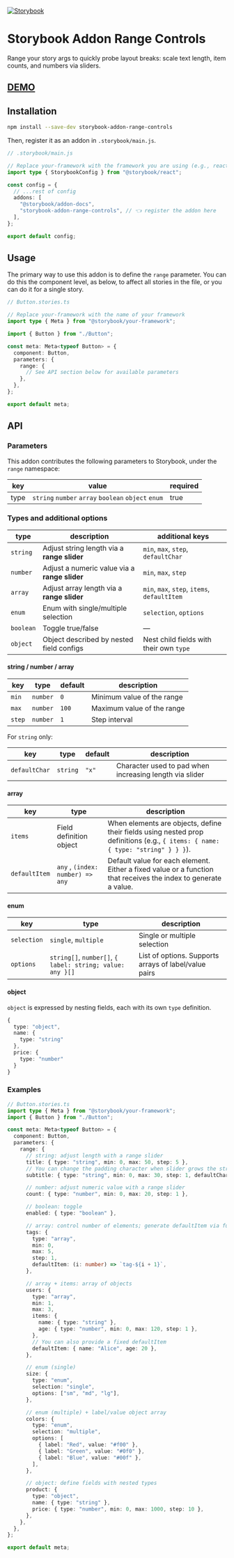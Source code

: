 [![Storybook](https://img.shields.io/badge/Storybook-FF4785?logo=storybook&logoColor=white)](https://develop--689dd119bb72c220c0ddb738.chromatic.com/)

# Storybook Addon Range Controls

Range your story args to quickly probe layout breaks: scale text length, item counts, and numbers via sliders.

## [DEMO](https://develop--689dd119bb72c220c0ddb738.chromatic.com)

## Installation

```bash
npm install --save-dev storybook-addon-range-controls
```

Then, register it as an addon in `.storybook/main.js`.

```ts
// .storybook/main.js

// Replace your-framework with the framework you are using (e.g., react, nextjs)
import type { StorybookConfig } from "@storybook/react";

const config = {
  // ...rest of config
  addons: [
    "@storybook/addon-docs",
    "storybook-addon-range-controls", // 👈 register the addon here
  ],
};

export default config;
```

## Usage

The primary way to use this addon is to define the `range` parameter. You can do this the
component level, as below, to affect all stories in the file, or you can do it for a single story.

```ts
// Button.stories.ts

// Replace your-framework with the name of your framework
import type { Meta } from "@storybook/your-framework";

import { Button } from "./Button";

const meta: Meta<typeof Button> = {
  component: Button,
  parameters: {
    range: {
      // See API section below for available parameters
    },
  },
};

export default meta;
```

## API

### Parameters

This addon contributes the following parameters to Storybook, under the `range` namespace:

| key  | value                                               | required |
| ---- | --------------------------------------------------- | -------- |
| type | `string` `number` `array` `boolean` `object` `enum` | true     |

### Types and additional options

| type      | description                                   | additional keys                              |
| --------- | --------------------------------------------- | -------------------------------------------- |
| `string`  | Adjust string length via a **range slider**   | `min`, `max`, `step`, `defaultChar`          |
| `number`  | Adjust a numeric value via a **range slider** | `min`, `max`, `step`                         |
| `array`   | Adjust array length via a **range slider**    | `min`, `max`, `step`, `items`, `defaultItem` |
| `enum`    | Enum with single/multiple selection           | `selection`, `options`                       |
| `boolean` | Toggle true/false                             | —                                            |
| `object`  | Object described by nested field configs      | Nest child fields with their own `type`      |

#### string / number / array

| key    | type     | default | description                |
| ------ | -------- | ------- | -------------------------- |
| `min`  | `number` | `0`     | Minimum value of the range |
| `max`  | `number` | `100`   | Maximum value of the range |
| `step` | `number` | `1`     | Step interval              |

For `string` only:

| key           | type     | default | description                                             |
| ------------- | -------- | ------- | ------------------------------------------------------- |
| `defaultChar` | `string` | `"x"`   | Character used to pad when increasing length via slider |

#### array

| key           | type                             | description                                                                                                                     |
| ------------- | -------------------------------- | ------------------------------------------------------------------------------------------------------------------------------- |
| `items`       | Field definition object          | When elements are objects, define their fields using nested prop definitions (e.g., `{ items: { name: { type: "string" } } }`). |
| `defaultItem` | `any` , `(index: number) => any` | Default value for each element. Either a fixed value or a function that receives the index to generate a value.                 |

#### enum

| key         | type                                                      | description                                           |
| ----------- | --------------------------------------------------------- | ----------------------------------------------------- |
| `selection` | `single`, `multiple`                                      | Single or multiple selection                          |
| `options`   | `string[]`, `number[]`, `{ label: string; value: any }[]` | List of options. Supports arrays of label/value pairs |

#### object

`object` is expressed by nesting fields, each with its own `type` definition.

```ts
{
  type: "object",
  name: {
    type: "string"
  },
  price: {
    type: "number"
  }
}
```

### Examples

```ts
// Button.stories.ts
import type { Meta } from "@storybook/your-framework";
import { Button } from "./Button";

const meta: Meta<typeof Button> = {
  component: Button,
  parameters: {
    range: {
      // string: adjust length with a range slider
      title: { type: "string", min: 0, max: 50, step: 5 },
      // You can change the padding character when slider grows the string
      subtitle: { type: "string", min: 0, max: 30, step: 1, defaultChar: "·" },

      // number: adjust numeric value with a range slider
      count: { type: "number", min: 0, max: 20, step: 1 },

      // boolean: toggle
      enabled: { type: "boolean" },

      // array: control number of elements; generate defaultItem via function
      tags: {
        type: "array",
        min: 0,
        max: 5,
        step: 1,
        defaultItem: (i: number) => `tag-${i + 1}`,
      },

      // array + items: array of objects
      users: {
        type: "array",
        min: 1,
        max: 3,
        items: {
          name: { type: "string" },
          age: { type: "number", min: 0, max: 120, step: 1 },
        },
        // You can also provide a fixed defaultItem
        defaultItem: { name: "Alice", age: 20 },
      },

      // enum (single)
      size: {
        type: "enum",
        selection: "single",
        options: ["sm", "md", "lg"],
      },

      // enum (multiple) + label/value object array
      colors: {
        type: "enum",
        selection: "multiple",
        options: [
          { label: "Red", value: "#f00" },
          { label: "Green", value: "#0f0" },
          { label: "Blue", value: "#00f" },
        ],
      },

      // object: define fields with nested types
      product: {
        type: "object",
        name: { type: "string" },
        price: { type: "number", min: 0, max: 1000, step: 10 },
      },
    },
  },
};

export default meta;
```
